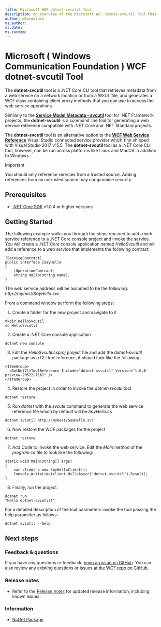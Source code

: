 ```yaml
---
title: Microsoft WCF dotnet-svcutil Tool
description: An overview of the Microsoft WCF dotnet-svcutil Tool that adds functionality for .NET Core and ASP.NET Core projects, similar to the WCF svcutil tool for .NET Framework projects.
author: mlacouture
ms.author: 
ms.date: 
ms.custom: 
---
```

# Microsoft ( Windows Communication Foundation ) WCF dotnet-svcutil Tool

The **dotnet-svcutil** tool is a .NET Core CLI tool that retrieves metadata from a web service on a network location or from a WSDL file, and generates a WCF class containing client proxy methods that you can use to access the web service operations.

Similarly to the [**Service Model Metadata - svcutil**](dotnet/framework/wcf/servicemodel-metadata-utility-tool-svcutil-exe) tool for .NET Framework projects, the **dotnet-svcutil** is a command line tool for generating a web service reference compatible with .NET Core and .NET Standard projects.

The **dotnet-svcutil** tool is an alternative option to the [**WCF Web Service Reference**](/dotnet/core/additional-tools/wcf-web-service-reference-guide) Visual Studio connected service provider which first shipped with Visual Studio 2017 v15.5. The **dotnet-svcutil** tool as a .NET Core CLI tool, however, can be run across platforms like Linux and MacOS in addition to Windows.

> [!IMPORTANT]
> You should only reference services from a trusted source. Adding references from an untrusted source may compromise security. 

## Prerequisites

* [.NET Core SDK](https://www.microsoft.com/net/download/windows) v1.0.4 or higher versions

## Getting Started

The following example walks you through the steps required to add a web service reference to a .NET Core console project and invoke the service.  You will create a .NET Core console application named _HelloSvcutil_ and will add a reference to a web service that implements the following contract:

```
[ServiceContract]
public interface ISayHello
{
    [OperationContract]
    string Hello(string name);
}
```
The web service address will be assumed to be the following: _http://myhost/SayHello.svc_

From a command window perform the following steps:

1. Create a folder for the new project and navigate to it
```
mkdir HelloSvcutil
cd HelloSvcutil
```

2. Create a .NET Core console application
```
dotnet new console
```

3. Edit the _HelloSvcutil.csproj_ project file and add the _dotnet-svcutil_ package as a CLI tool reference, it should look like the following:
```
<ItemGroup>
  <DotNetCliToolReference Include="dotnet-svcutil" Version="1.0.0-preview-20522-1161" />
</ItemGroup>
```

4. Restore the project in order to invoke the _dotnet-svcutil_ tool
```
dotnet restore
```

5. Run _dotnet_ with the _svcutil_ command to generate the web service reference file which by default will be _SayHello.cs_
```
dotnet svcutil http://myhost/SayHello.svc
```

6. Now restore the WCF packages for the project
```
dotnet restore
```

7. Add Code to invoke the web service. Edit the _Main_ method of the _program.cs_ file to look like the following:
```
static void Main(string[] args)
{
    var client = new SayHelloClient();
    Console.WriteLine(client.HelloAsync("dotnet-svcutil").Result);
}
```

8. Finally, run the project
```
dotnet run
"Hello dotnet-svcutil!"
```

For a detailed description of the tool parameters invoke the tool passing the help parameter as follows:
```
dotnet svcutil --help
```

## Next steps

### Feedback & questions
If you have any questions or feedback, [open an issue on GitHub](https://github.com/dotnet/wcf/issues/new). You can also review any existing questions or issues [at the WCF repo on GitHub](https://github.com/dotnet/wcf/issues?utf8=%E2%9C%93&q=is:issue%20label:tooling).

### Release notes
* Refer to the [Release notes](https://github.com/dotnet/wcf/blob/master/release-notes/dotnet-svcutil-notes.md) for updated release information, including known issues. 

### Information
* [NuGet Package](https://nuget.org/packages/dotnet-svcutil)
